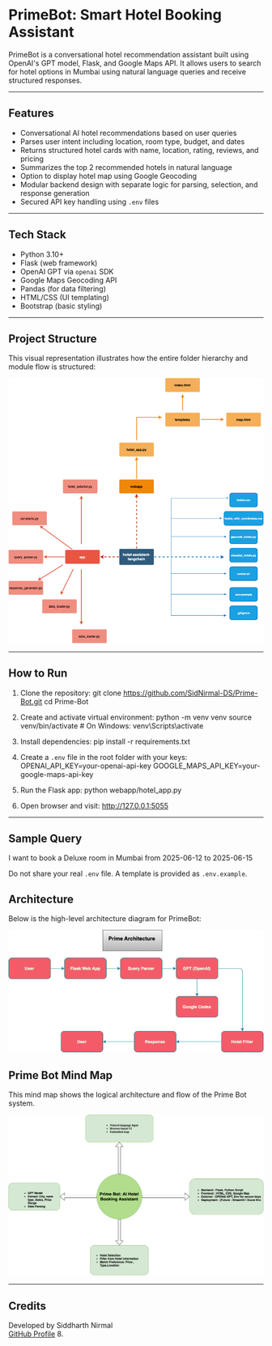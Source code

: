 # PrimeBot: Smart Hotel Booking Assistant

PrimeBot is a conversational hotel recommendation assistant built using OpenAI's GPT model, Flask, and Google Maps API. It allows users to search for hotel options in Mumbai using natural language queries and receive structured responses.

---

## Features

- Conversational AI hotel recommendations based on user queries
- Parses user intent including location, room type, budget, and dates
- Returns structured hotel cards with name, location, rating, reviews, and pricing
- Summarizes the top 2 recommended hotels in natural language
- Option to display hotel map using Google Geocoding
- Modular backend design with separate logic for parsing, selection, and response generation
- Secured API key handling using `.env` files

---

## Tech Stack

- Python 3.10+
- Flask (web framework)
- OpenAI GPT via `openai` SDK
- Google Maps Geocoding API
- Pandas (for data filtering)
- HTML/CSS (UI templating)
- Bootstrap (basic styling)

---

## Project Structure

This visual representation illustrates how the entire folder hierarchy and module flow is structured:

![Folder Structure](Visual_Layout1.png)


---

## How to Run

1. Clone the repository:
git clone https://github.com/SidNirmal-DS/Prime-Bot.git
cd Prime-Bot

2. Create and activate virtual environment:
python -m venv venv
source venv/bin/activate   # On Windows: venv\Scripts\activate

3. Install dependencies:
pip install -r requirements.txt

4. Create a `.env` file in the root folder with your keys:
OPENAI_API_KEY=your-openai-api-key
GOOGLE_MAPS_API_KEY=your-google-maps-api-key

5. Run the Flask app:
python webapp/hotel_app.py

6. Open browser and visit:
http://127.0.0.1:5055

---

## Sample Query
I want to book a Deluxe room in Mumbai from 2025-06-12 to 2025-06-15

Do not share your real `.env` file. A template is provided as `.env.example`.

## Architecture

Below is the high-level architecture diagram for PrimeBot:

![Architecture Diagram](prime_architecture.png)

## Prime Bot Mind Map

This mind map shows the logical architecture and flow of the Prime Bot system.

![PrimeBot Map](https://raw.githubusercontent.com/SidNirmal-DS/Prime-Bot/main/primebot_mapping.png)


---
## Credits

Developed by Siddharth Nirmal  
[GitHub Profile](https://github.com/SidNirmal-DS)
8. 
